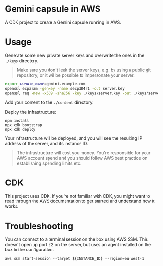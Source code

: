# Gemini capsule in AWS

A CDK project to create a Gemini capsule running in AWS.

# Usage

Generate some new private server keys and overwrite the ones in the `./keys` directory.

> Make sure you don't leak the server keys, e.g. by using a public git repository, or it wil be possible to impersonate your server.

```sh
export DOMAIN_NAME=gemini.example.com
openssl ecparam -genkey -name secp384r1 -out server.key
openssl req -new -x509 -sha256 -key ./keys/server.key -out ./keys/server.crt -days 3650 -subj "/C=/ST=/L=/O=/OU=/CN=$DOMAIN_NAME"
```

Add your content to the `./content` directory.

Deploy the infrastructure:

```
npm install
npx cdk bootstrap
npx cdk deploy
```

Your infrastructure will be deployed, and you will see the resulting IP address of the server, and its instance ID.

> The infrastructure will cost you money. You're responsible for your AWS account spend and you should follow AWS best practice on establishing spending limits etc.

# CDK

This project uses CDK. If you're not familiar with CDK, you might want to read through the AWS documentation to get started and understand how it works.

# Troubleshooting

You can connect to a terminal session on the box using AWS SSM. This doesn't open up port 22 on the server, but uses an agent installed on the box in the configuration.

```
aws ssm start-session --target ${INSTANCE_ID} --region=eu-west-1
```
